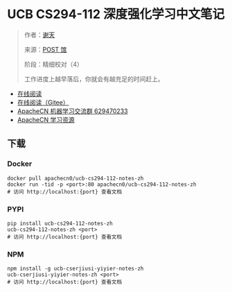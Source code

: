 # UCB CS294-112 深度强化学习中文笔记

> 作者：[谢天](https://www.zhihu.com/people/xie-tian-55-77)
> 
> 来源：[POST 馆](https://zhuanlan.zhihu.com/c_150977189)
>
> 阶段：精细校对（4）
> 
> 工作进度上越早落后，你就会有越充足的时间赶上。

* [在线阅读](https://apachecn.github.io/ucb-cs294-112-notes-zh)
* [在线阅读（Gitee）](https://apachecn.gitee.io/ucb-cs294-112-notes-zh/)
* [ApacheCN 机器学习交流群 629470233](http://shang.qq.com/wpa/qunwpa?idkey=30e5f1123a79867570f665aa3a483ca404b1c3f77737bc01ec520ed5f078ddef)
* [ApacheCN 学习资源](http://www.apachecn.org/)


## 下载

### Docker

```
docker pull apachecn0/ucb-cs294-112-notes-zh
docker run -tid -p <port>:80 apachecn0/ucb-cs294-112-notes-zh
# 访问 http://localhost:{port} 查看文档
```

### PYPI

```
pip install ucb-cs294-112-notes-zh
ucb-cs294-112-notes-zh <port>
# 访问 http://localhost:{port} 查看文档
```

### NPM

```
npm install -g ucb-cserjiusi-yiyier-notes-zh
ucb-cserjiusi-yiyier-notes-zh <port>
# 访问 http://localhost:{port} 查看文档
```
